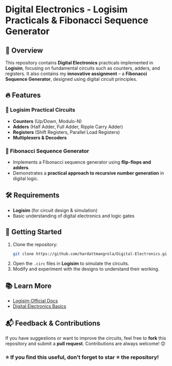 # Digital Electronics - Logisim Practicals & Fibonacci Sequence Generator

## 📌 Overview
This repository contains **Digital Electronics** practicals implemented in **Logisim**, focusing on fundamental circuits such as counters, adders, and registers. It also contains my **innovative assignment** – a **Fibonacci Sequence Generator**, designed using digital circuit principles.

## 🔥 Features
### 🔹 Logisim Practical Circuits
- **Counters** (Up/Down, Modulo-N)
- **Adders** (Half Adder, Full Adder, Ripple Carry Adder)
- **Registers** (Shift Registers, Parallel Load Registers)
- **Multiplexers & Decoders**

### 🔹 Fibonacci Sequence Generator
- Implements a Fibonacci sequence generator using **flip-flops and adders**.
- Demonstrates a **practical approach to recursive number generation** in digital logic.

## 🛠️ Requirements
- **Logisim** (for circuit design & simulation)
- Basic understanding of digital electronics and logic gates

## 🚀 Getting Started
1. Clone the repository:
   ```sh
   git clone https://github.com/hardattmangrola/Digital-Electronics.git
   ```
2. Open the `.circ` files in **Logisim** to simulate the circuits.
3. Modify and experiment with the designs to understand their working.


## 📚 Learn More
- [Logisim Official Docs](http://www.cburch.com/logisim/)
- [Digital Electronics Basics](https://www.electronics-tutorials.ws/)

## 📬 Feedback & Contributions
If you have suggestions or want to improve the circuits, feel free to **fork** this repository and submit a **pull request**. Contributions are always welcome! 😊

### ⭐ If you find this useful, don’t forget to star ⭐ the repository!

